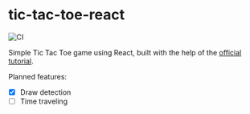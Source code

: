 # tic-tac-toe-react
![CI](https://github.com/CSharperMantle/tic-tac-toe-react/workflows/CI/badge.svg)

Simple Tic Tac Toe game using React, built with the help of the [official tutorial](https://reactjs.org/tutorial/tutorial.html).

Planned features:
* [x] Draw detection
* [ ] Time traveling
